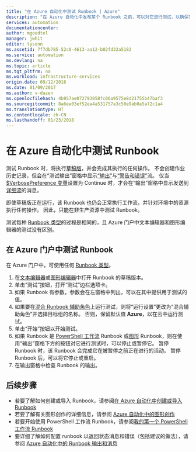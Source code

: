 ```yaml
---
title: "在 Azure 自动化中测试 Runbook | Azure"
description: "在 Azure 自动化中发布某个 Runbook 之前，可以对它进行测试，以确保它按预期工作。  本文介绍如何测试 Runbook 并查看其输出。"
services: automation
documentationcenter: 
author: mgoedtel
manager: jwhit
editor: tysonn
ms.assetid: 7f7db785-52c0-4613-aa12-b02fd32a5182
ms.service: automation
ms.devlang: na
ms.topic: article
ms.tgt_pltfrm: na
ms.workload: infrastructure-services
origin.date: 09/12/2016
ms.date: 01/09/2017
ms.author: v-dazen
ms.openlocfilehash: 4b957ae072793058fc06a9575e8d21755b47baf3
ms.sourcegitcommit: 8a6ea03ef52ea4a531757a3c50e9ab0a5a72c1a4
ms.translationtype: HT
ms.contentlocale: zh-CN
ms.lasthandoff: 01/23/2018
---
```

# <a name="testing-a-runbook-in-azure-automation"></a>在 Azure 自动化中测试 Runbook
测试 Runbook 时，将执行[草稿版](automation-creating-importing-runbook.md#publishing-a-runbook)，并会完成其执行的任何操作。 不会创建作业历史记录，但会在“测试输出”窗格中显示[“输出”](automation-runbook-output-and-messages.md#output-stream)与[“警告和错误”](automation-runbook-output-and-messages.md#message-streams)流。 仅当 [$VerbosePreference 变量](automation-runbook-output-and-messages.md#preference-variables)设置为 Continue 时，才会在“输出”窗格中显示发送到[详细流](automation-runbook-output-and-messages.md#message-streams)的消息。

即使草稿版正在运行，该 Runbook 也仍会正常执行工作流，并针对环境中的资源执行任何操作。 因此，只能在非生产资源中测试 Runbook。

测试每种 [Runbook 类型](automation-runbook-types.md)的过程是相同的，且 Azure 门户中文本编辑器和图形编辑器的测试没有区别。  

## <a name="to-test-a-runbook-in-the-azure-portal"></a>在 Azure 门户中测试 Runbook
在 Azure 门户中，可使用任何 [Runbook 类型](automation-runbook-types.md)。

1. 在[文本编辑器](automation-edit-textual-runbook.md)或[图形编辑器](automation-graphical-authoring-intro.md)中打开 Runbook 的草稿版本。
2. 单击“测试”按钮，打开“测试”边栏选项卡。
3. 如果 Runbook 有参数，参数会在左窗格中列出，可以在其中提供用于测试的值。
4. 如果要在[混合 Runbook 辅助角色](automation-hybrid-runbook-worker.md)上运行测试，则将“运行设置”更改为“混合辅助角色”并选择目标组的名称。  否则，保留默认值 **Azure**，以在云中运行测试。
5. 单击“开始”按钮以开始测试。
6. 如果 Runbook 是 [PowerShell 工作流](automation-runbook-types.md#powershell-workflow-runbooks) Runbook 或[图形](automation-runbook-types.md#graphical-runbooks) Runbook，则在使用“输出”窗格下方的按钮对它进行测试时，可以停止或暂停它。 暂停 Runbook 时，该 Runbook 会完成它在被暂停之前正在进行的活动。 暂停 Runbook 后，可以将它停止或重启。
7. 在输出窗格中检查 Runbook 的输出。

## <a name="next-steps"></a>后续步骤
* 若要了解如何创建或导入 Runbook，请参阅[在 Azure 自动化中创建或导入 Runbook](automation-creating-importing-runbook.md)
* 若要了解有关图形创作的详细信息，请参阅 [Azure 自动化中的图形创作](automation-graphical-authoring-intro.md)
* 若要开始使用 PowerShell 工作流 Runbook，请参阅[我的第一个 PowerShell 工作流 Runbook](automation-first-runbook-textual.md)
* 要详细了解如何配置 runbook 以返回状态消息和错误（包括建议的做法），请参阅 [Azure 自动化中的 Runbook 输出和消息](automation-runbook-output-and-messages.md)

